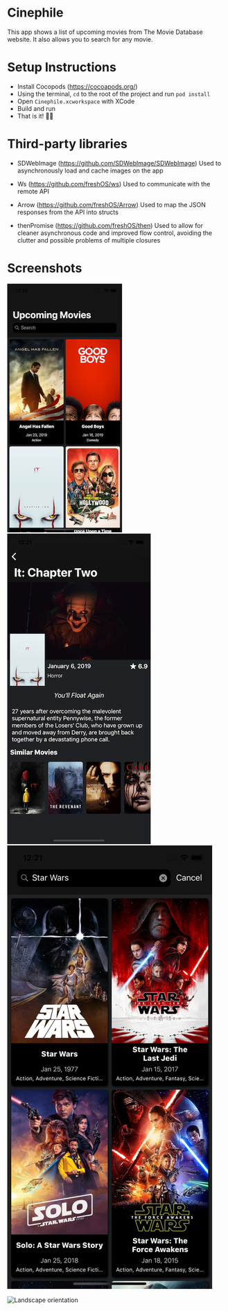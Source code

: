 # Cinephile

This app shows a list of upcoming movies from The Movie Database website.
It also allows you to search for any movie.

# Setup Instructions

- Install Cocopods (https://cocoapods.org/)
- Using the terminal, `cd` to the root of the project and run `pod install`
- Open `Cinephile.xcworkspace` with XCode
- Build and run
- That is it! 👏🏻

# Third-party libraries

- SDWebImage (https://github.com/SDWebImage/SDWebImage)
    Used to asynchronously load and cache images on the app

- Ws (https://github.com/freshOS/ws)
    Used to communicate with the remote API

- Arrow (https://github.com/freshOS/Arrow)
    Used to map the JSON responses from the API into structs

- thenPromise (https://github.com/freshOS/then)
    Used to allow for cleaner asynchronous code and improved flow control, avoiding the clutter and possible problems of multiple closures

# Screenshots


![](screenshots/upcoming_movies.png?raw=true "Upcoming movies listing") ![](screenshots/movie_details.png?raw=true "Movie details") ![](screenshots/search.png?raw=true "Searching")

![](screenshots/landscape?raw=true "Landscape orientation")